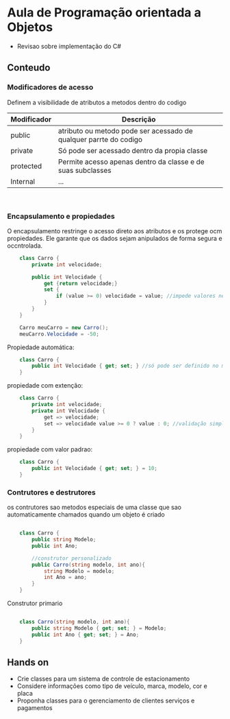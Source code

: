 # Aula de Programação orientada a Objetos

- Revisao sobre implementação do C#

## Conteudo

### Modificadores de acesso

Definem a visibilidade de atributos a metodos dentro do codigo

<table>
    <thead>
        <tr>
            <th>Modificador</th>
            <th>Descrição</th>
        </tr>
    </thead>
    <tbody>
        <tr>
            <td>public</td>
            <td>atributo ou metodo pode ser acessado de qualquer parrte do codigo</td>
        </tr>
        <tr>
            <td>private</td>
            <td>Só pode ser acessado dentro da propia classe</td>
        </tr>
        <tr>
            <td>protected</td>
            <td>Permite acesso apenas dentro da classe e de suas subclasses</td>
        </tr>
        <tr>
            <td>Internal</td>
            <td>...</td>
        </tr>
    </tbody>
</table>

</br>

### Encapsulamento e propiedades

O encapsulamento restringe o acesso direto aos atributos e os protege ocm propiedades. Ele garante que os dados sejam anipulados de forma segura e occntrolada.

```C#
    class Carro {
        private int velocidade;

        public int Velocidade {
            get {return velocidade;}
            set {
                if (value >= 0) velocidade = value; //impede valores negativos para o nosso carro
            }
        }
    }

    Carro meuCarro = new Carro();
    meuCarro.Velocidade = -50;
```

Propiedade automática:
```C#
    class Carro {
        public int Velocidade { get; set; } //só pode ser definido no momento da criação do objeto
    }

```

propiedade com extenção:
```C#
    class Carro {
        private int velocidade;
        private int Velocidade {
            get => velocidade;
            set => velocidade value >= 0 ? value : 0; //validação simplificado
        }
    }
```

propiedade com valor padrao:
```C#
    class Carro {
        public int Velocidade { get; set; } = 10;
    }

```

### Contrutores e destrutores

os contrutores sao metodos especiais de uma classe que sao automaticamente chamados quando um objeto é criado

```C#

    class Carro {
        public string Modelo;
        public int Ano;

        //construtor personalizado
        public Carro(string modelo, int ano){
            string Modelo = modelo;
            int Ano = ano;
        }
    }
```
Construtor primario
```C#

    class Carro(string modelo, int ano){
        public string Modelo { get; set; } = Modelo;
        public int Ano { get; set; } = Ano;
    }
```


## Hands on

- Crie classes para um sistema de controle de estacionamento
- Considere informações como tipo de veículo, marca, modelo, cor e placa
- Proponha classes para o gerenciamento de clientes serviços e pagamentos